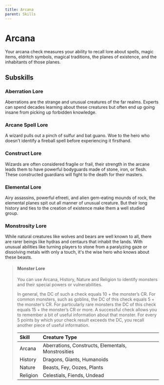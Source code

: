 ```yaml
---
title: Arcana
parent: Skills
---
```


# Arcana
Your arcana check measures your ability to recall lore about spells, magic items, eldritch symbols, magical traditions, the planes of existence, and the inhabitants of those planes.

## Subskills

### Aberration Lore
Aberrations are the strange and unusual creatures of the far realms. Experts can spend decades learning about these creatures but often end up going insane from picking up forbidden knowledge.

### Arcane Spell Lore
A wizard pulls out a pinch of sulfur and bat guano. Woe to the hero who doesn't identify a fireball spell before experiencing it firsthand.

### Construct Lore
Wizards are often considered fragile or frail, their strength in the arcane leads them to have powerful bodyguards made of stone, iron, or flesh. These constructed guardians will fight to the death for their masters.

### Elemental Lore
Airy assassins, powerful efreeti, and alien gem-eating mounds of rock, the elemental planes spit out all manner of unusual creature. But their long history and ties to the creation of existence make them a well studied group.

### Monstrosity Lore
While natural creatures like wolves and bears are well known to all, there are rarer beings like hydras and centaurs that inhabit the lands. With unusual abilities like turning players to stone from a paralyzing gaze or dissolving metals with only a touch, it's the wise hero who knows about these beasts. 

> #### Monster Lore
>
> You can use Arcana, History, Nature and Religion to identify monsters and their special powers or vulnerabilities.
>
> In general, the DC of such a check equals 10 + the monster’s CR. For common monsters, such as goblins, the DC of this check equals 5 + the monster’s CR. For particularly rare monsters the DC of this check equals 15 + the monster’s CR or more. A successful check allows you to remember a bit of useful information about that monster. For every 5 points by which your check result exceeds the DC, you recall another piece of useful information.
> 
> | Skill | Creature Type |
> |:------|:--------------|
> | Arcana | Aberrations, Constructs, Elementals, Monstrosities |
> | History | Dragons, Giants, Humanoids |
> | Nature | Beasts, Fey, Oozes, Plants |
> | Religion | Celestials, Fiends, Undead |
